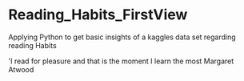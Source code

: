 # Reading_Habits_FirstView
Applying Python to get basic insights of a kaggles data set regarding reading Habits

'I read for pleasure and that is the moment I learn the most
Margaret Atwood
